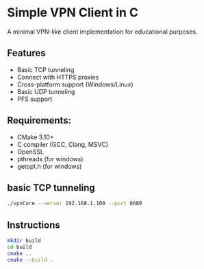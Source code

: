 # Simple VPN Client in C

A minimal VPN-like client implementation for educational purposes.

## Features
- Basic TCP tunneling
- Connect with HTTPS proxies
- Cross-platform support (Windows/Linux)
- Basic UDP tunneling
- PFS support


## Requirements:
- CMake 3.10+
- C compiler (GCC, Clang, MSVC)
- OpenSSL
- pthreads (for windows)
- getopt.h (for windows)


## basic TCP tunneling
```bash
./vpnCore --server 192.168.1.100 --port 8080
```

## Instructions
```bash
mkdir build
cd build
cmake ..
cmake --build .
```
